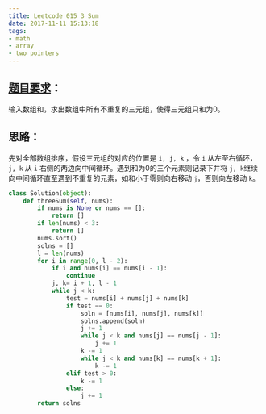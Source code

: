 ```yaml
---
title: Leetcode 015 3 Sum
date: 2017-11-11 15:13:18
tags:
- math
- array
- two pointers
---
```

## [题目要求][1]：
输入数组和，求出数组中所有不重复的三元组，使得三元组只和为0。

## 思路：
先对全部数组排序，假设三元组的对应的位置是 `i, j, k` ，令 `i` 从左至右循环，`j, k` 从 `i` 右侧的两边向中间循环。遇到和为0的三个元素则记录下并将 `j, k`继续向中间循环直至遇到不重复的元素，如和小于零则向右移动 `j`，否则向左移动 `k`。

```python
class Solution(object):
    def threeSum(self, nums):
        if nums is None or nums == []:
            return []
        if len(nums) < 3:
            return []
        nums.sort()
        solns = []
        l = len(nums)
        for i in range(0, l - 2):
            if i and nums[i] == nums[i - 1]:
                continue
            j, k= i + 1, l - 1
            while j < k:
                test = nums[i] + nums[j] + nums[k]
                if test == 0:
                    soln = [nums[i], nums[j], nums[k]]
                    solns.append(soln)
                    j += 1
                    while j < k and nums[j] == nums[j - 1]:
                        j += 1
                    k -= 1
                    while j < k and nums[k] == nums[k + 1]:
                        k -= 1
                elif test > 0:
                    k -= 1
                else:
                    j += 1
        return solns
```

[1]:	https://leetcode.com/problems/3sum/description/ "3 Sum"